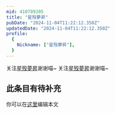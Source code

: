 ```yaml
---
mid: 410789205
title: "星歿夢昇"
pubDate: "2024-11-04T11:22:12.350Z"
updatedDate: "2024-11-04T11:22:12.350Z"
profile:
  {
    Nickname: ["星歿夢昇"],
  }
---
```


关注[星歿夢昇](https://space.bilibili.com/410789205)谢谢喵~ 关注[星歿夢昇](https://space.bilibili.com/410789205)谢谢喵~

## 此条目有待补充
你可以在[这里](https://github.com/Yuhanawa/VTuber.ICU-Content/edit/master/v/星歿夢昇/index.md)编辑本文
